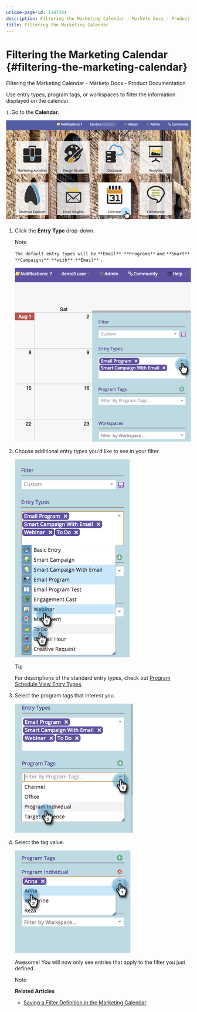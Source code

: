 ```yaml
---
unique-page-id: 1147294
description: Filtering the Marketing Calendar - Marketo Docs - Product Documentation
title: Filtering the Marketing Calendar
---
```


# Filtering the Marketing Calendar {#filtering-the-marketing-calendar}

Filtering the Marketing Calendar - Marketo Docs - Product Documentation

Use entry types, program tags, or workspaces to filter the information displayed on the calendar.

`1.`Go to the **Calendar**. 

![](assets/2017-05-10-15-30-47.png)

1. Click the **Entry** **Type** drop-down.

   >[!NOTE]
   >
   >`The default entry types will be` `**Email** **Programs**` `and` `**Smart** **Campaigns** **with** **Email**` `.`

   ![](assets/image2014-9-24-10-3a46-3a54.png)

1. Choose additional entry types you'd like to see in your filter. 

   ![](assets/image2014-9-24-10-3a47-3a0.png)

   >[!TIP]
   >
   >For descriptions of the standard entry types, check out [Program Schedule View Entry Types](../../../../../welcome-to-marketo-docs/product-docs/core-marketo-concepts/programs/program-schedule-view/program-schedule-view-entry-types.md).

1. Select the program tags that interest you. 

   ![](assets/image2014-9-24-10-3a47-3a5.png)

1. Select the tag value. 

   ![](assets/image2014-9-24-10-3a47-3a9.png)

   Awesome! You will now only see entries that apply to the filter you just defined.

   >[!NOTE]
   >
   >**Related Articles**
   >
   >    
   >    
   >    * [Saving a Filter Definition in the Marketing Calendar](saving-a-filter-definition-in-the-marketing-calendar.md)
   >    
   >

